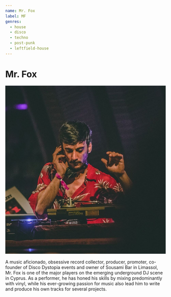 ```yaml
---
name: Mr. Fox
label: MF
genres:
  - house
  - disco
  - techno
  - post-punk
  - leftfield-house
---
```


# Mr. Fox

![](./assets/images/FOX.jpg)

A music aficionado, obsessive record collector, producer, promoter, co-founder of Disco Dystopia events and owner of Sousami Bar in Limassol, Mr. Fox is one of the major players on the emerging underground DJ scene in Cyprus. As a performer, he has honed his skills by mixing predominantly with vinyl, while his ever-growing passion for music also lead him to write and produce his own tracks for several projects. 
